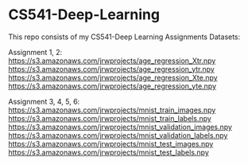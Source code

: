 # CS541-Deep-Learning

This repo consists of my CS541-Deep Learning Assignments
Datasets:

Assignment 1, 2:
 https://s3.amazonaws.com/jrwprojects/age_regression_Xtr.npy
 https://s3.amazonaws.com/jrwprojects/age_regression_ytr.npy
 https://s3.amazonaws.com/jrwprojects/age_regression_Xte.npy
 https://s3.amazonaws.com/jrwprojects/age_regression_yte.npy
 
 
 Assignment 3, 4, 5, 6:
 https://s3.amazonaws.com/jrwprojects/mnist_train_images.npy
 https://s3.amazonaws.com/jrwprojects/mnist_train_labels.npy
 https://s3.amazonaws.com/jrwprojects/mnist_validation_images.npy
 https://s3.amazonaws.com/jrwprojects/mnist_validation_labels.npy
 https://s3.amazonaws.com/jrwprojects/mnist_test_images.npy
 https://s3.amazonaws.com/jrwprojects/mnist_test_labels.npy
